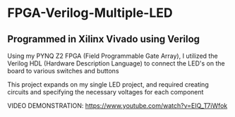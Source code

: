 # FPGA-Verilog-Multiple-LED

Programmed in Xilinx Vivado using Verilog
------------------------------------------------------------------------------------------------------------------------------------------------------------------------

Using my PYNQ Z2 FPGA (Field Programmable Gate Array), I utilized the Verilog HDL (Hardware Description Language) to connect the LED's on the board to various 
switches and buttons

This project expands on my single LED project, and required creating circuits and specifying the necessary voltages for each component

VIDEO DEMONSTRATION: https://www.youtube.com/watch?v=EIQ_T7iWfok
